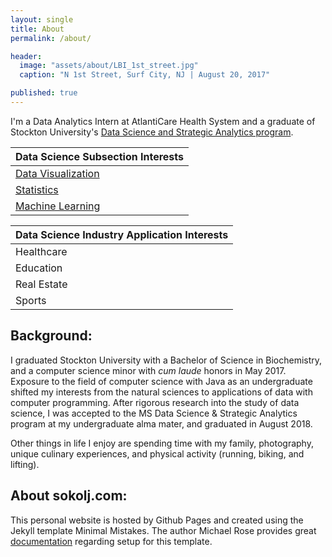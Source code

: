 ```yaml
---
layout: single
title: About
permalink: /about/

header:
  image: "assets/about/LBI_1st_street.jpg"
  caption: "N 1st Street, Surf City, NJ | August 20, 2017"

published: true
---
```


I'm a Data Analytics Intern at AtlantiCare Health System and a graduate of Stockton University's [Data Science and Strategic Analytics program](https://stockton.edu/graduate/data-science_strategic-analytics.html).


|                 Data Science Subsection Interests                          |
|                              ---                                           |
| [Data Visualization](/Interactive-Super-Bowl-Tableau-Dashboard/)           |
| [Statistics](/Assessment-of-Cardiovascular-Fitness-using-R/)               |
| [Machine Learning](/Predicting-Heart-Disease-with-Machine-Learning/)       |


| Data Science Industry Application Interests    |
|            ---                                 |
|            Healthcare                          |
|            Education                           |
|           Real Estate                          |
|             Sports                             |

## Background: 
I graduated Stockton University with a Bachelor of Science in Biochemistry, and a computer science minor with _cum laude_ honors in May 2017. Exposure to the field of computer science with Java as an undergraduate shifted my interests from the natural sciences to applications of data with computer programming. After rigorous research into the study of data science, I was accepted to the MS Data Science & Strategic Analytics program at my undergraduate alma mater, and graduated in August 2018.  

Other things in life I enjoy are spending time with my family, photography, unique culinary experiences, and physical activity (running, biking, and lifting). 

## About sokolj.com: 
This personal website is hosted by Github Pages and created using the Jekyll template Minimal Mistakes. The author Michael Rose provides great [documentation](https://mmistakes.github.io/minimal-mistakes/) regarding setup for this template. 
